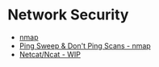 # Network Security

* [nmap](nmap.md)
* [Ping Sweep & Don't Ping Scans - nmap](ping-sweep-and-dont-ping-scans-nmap.md)
* [Netcat/Ncat - WIP](netcat-ncat-wip.md)

